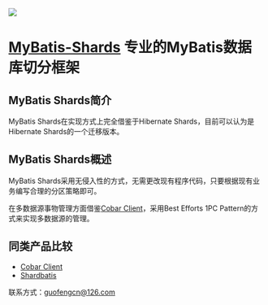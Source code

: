 [![][Logo]][1] 
# [MyBatis-Shards][1] 专业的MyBatis数据库切分框架

## MyBatis Shards简介

MyBatis Shards在实现方式上完全借鉴于Hibernate Shards，目前可以认为是Hibernate Shards的一个迁移版本。

## MyBatis Shards概述

MyBatis Shards采用无侵入性的方式，无需更改现有程序代码，只要根据现有业务编写合理的分区策略即可。

在多数据源事物管理方面借鉴[Cobar Client][2]，采用Best Efforts 1PC Pattern的方式来实现多数据源的管理。


## 同类产品比较

 - [Cobar Client][2]
 - [Shardbatis][3]


联系方式：guofengcn@126.com

  [1]: http://www.makersoft.org
  [2]: http://code.alibabatech.com/wiki/display/CobarClient/Home
  [3]: http://code.google.com/p/shardbatis/
  [Logo]:https://raw.github.com/makersoft/makersoft.github.com/master/images/makersoft-logo.png
